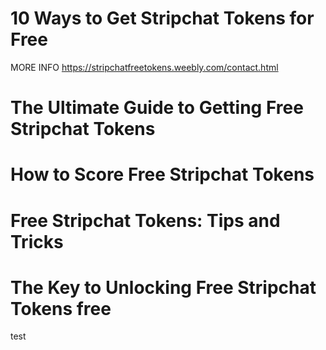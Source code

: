 # 10 Ways to Get Stripchat Tokens for Free
MORE INFO https://stripchatfreetokens.weebly.com/contact.html

# The Ultimate Guide to Getting Free Stripchat Tokens

# How to Score Free Stripchat Tokens

# Free Stripchat Tokens: Tips and Tricks

# The Key to Unlocking Free Stripchat Tokens free

test
